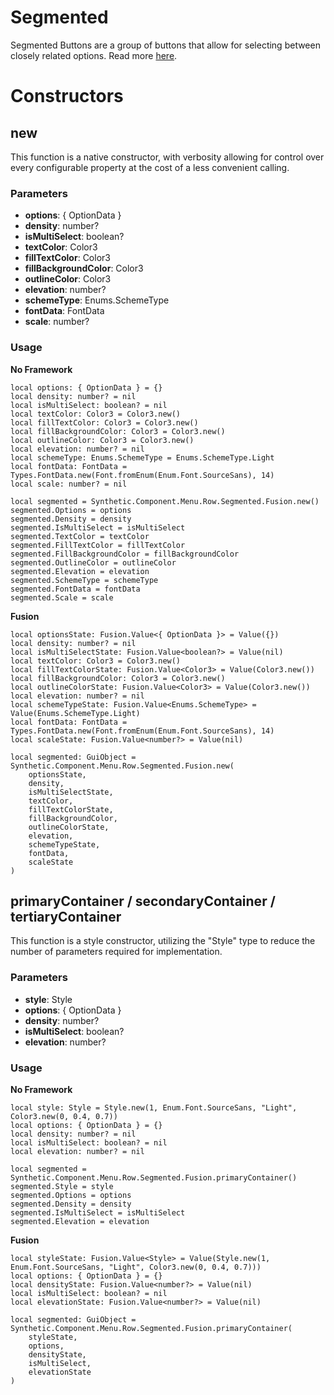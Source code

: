 # Segmented

Segmented Buttons are a group of buttons that allow for selecting between closely related options. Read more [here](https://m3.material.io/components/segmented-buttons/overview).
# Constructors


## new
This function is a native constructor, with verbosity allowing for control over every configurable property at the cost of a less convenient calling.

### Parameters
- **options**: { OptionData }
- **density**: number?
- **isMultiSelect**: boolean?
- **textColor**: Color3
- **fillTextColor**: Color3
- **fillBackgroundColor**: Color3
- **outlineColor**: Color3
- **elevation**: number?
- **schemeType**: Enums.SchemeType
- **fontData**: FontData
- **scale**: number?


### Usage

**No Framework**
```luau
local options: { OptionData } = {}
local density: number? = nil
local isMultiSelect: boolean? = nil
local textColor: Color3 = Color3.new()
local fillTextColor: Color3 = Color3.new()
local fillBackgroundColor: Color3 = Color3.new()
local outlineColor: Color3 = Color3.new()
local elevation: number? = nil
local schemeType: Enums.SchemeType = Enums.SchemeType.Light
local fontData: FontData = Types.FontData.new(Font.fromEnum(Enum.Font.SourceSans), 14)
local scale: number? = nil

local segmented = Synthetic.Component.Menu.Row.Segmented.Fusion.new()
segmented.Options = options
segmented.Density = density
segmented.IsMultiSelect = isMultiSelect
segmented.TextColor = textColor
segmented.FillTextColor = fillTextColor
segmented.FillBackgroundColor = fillBackgroundColor
segmented.OutlineColor = outlineColor
segmented.Elevation = elevation
segmented.SchemeType = schemeType
segmented.FontData = fontData
segmented.Scale = scale
```

**Fusion**
```luau
local optionsState: Fusion.Value<{ OptionData }> = Value({})
local density: number? = nil
local isMultiSelectState: Fusion.Value<boolean?> = Value(nil)
local textColor: Color3 = Color3.new()
local fillTextColorState: Fusion.Value<Color3> = Value(Color3.new())
local fillBackgroundColor: Color3 = Color3.new()
local outlineColorState: Fusion.Value<Color3> = Value(Color3.new())
local elevation: number? = nil
local schemeTypeState: Fusion.Value<Enums.SchemeType> = Value(Enums.SchemeType.Light)
local fontData: FontData = Types.FontData.new(Font.fromEnum(Enum.Font.SourceSans), 14)
local scaleState: Fusion.Value<number?> = Value(nil)

local segmented: GuiObject = Synthetic.Component.Menu.Row.Segmented.Fusion.new(
	optionsState,
	density,
	isMultiSelectState,
	textColor,
	fillTextColorState,
	fillBackgroundColor,
	outlineColorState,
	elevation,
	schemeTypeState,
	fontData,
	scaleState
)
```
## primaryContainer / secondaryContainer / tertiaryContainer
This function is a style constructor, utilizing the "Style" type to reduce the number of parameters required for implementation.

### Parameters
- **style**: Style
- **options**: { OptionData }
- **density**: number?
- **isMultiSelect**: boolean?
- **elevation**: number?


### Usage

**No Framework**
```luau
local style: Style = Style.new(1, Enum.Font.SourceSans, "Light", Color3.new(0, 0.4, 0.7))
local options: { OptionData } = {}
local density: number? = nil
local isMultiSelect: boolean? = nil
local elevation: number? = nil

local segmented = Synthetic.Component.Menu.Row.Segmented.Fusion.primaryContainer()
segmented.Style = style
segmented.Options = options
segmented.Density = density
segmented.IsMultiSelect = isMultiSelect
segmented.Elevation = elevation
```

**Fusion**
```luau
local styleState: Fusion.Value<Style> = Value(Style.new(1, Enum.Font.SourceSans, "Light", Color3.new(0, 0.4, 0.7)))
local options: { OptionData } = {}
local densityState: Fusion.Value<number?> = Value(nil)
local isMultiSelect: boolean? = nil
local elevationState: Fusion.Value<number?> = Value(nil)

local segmented: GuiObject = Synthetic.Component.Menu.Row.Segmented.Fusion.primaryContainer(
	styleState,
	options,
	densityState,
	isMultiSelect,
	elevationState
)
```